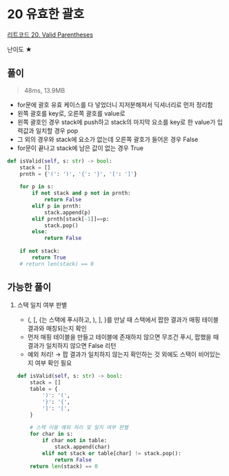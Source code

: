 # 20 유효한 괄호

[리트코드 20. Valid Parentheses](https://leetcode.com/problems/valid-parentheses/)

난이도 ★

## 풀이

> 48ms, 13.9MB
> 
- for문에 괄호 유효 케이스를 다 넣었더니 지저분해져서 딕셔너리로 먼저 정리함
- 왼쪽 괄호를 key로, 오른쪽 괄호를 value로
- 왼쪽 괄호인 경우 stack에 push하고 stack의 마지막 요소를 key로 한 value가 입력값과 일치할 경우 pop
- 그 외의 경우와 stack에 요소가 없는데 오른쪽 괄호가 들어온 경우 False
- for문이 끝나고 stack에 남은 값이 없는 경우 True

```python
def isValid(self, s: str) -> bool:
    stack = []
    prnth = {'(': ')', '{': '}', '[': ']'}
    
    for p in s:
        if not stack and p not in prnth:
            return False
        elif p in prnth:
            stack.append(p)
        elif prnth[stack[-1]]==p:
            stack.pop()
        else:
            return False
    
    if not stack:
        return True
    # return len(stack) == 0
```

## 가능한 풀이

1. 스택 일치 여부 판별
    - (, [, {는 스택에 푸시하고, ), ], }를 만날 때 스택에서 팝한 결과가 매핑 테이블 결과와 매칭되는지 확인
    - 먼저 매핑 테이블을 만들고 테이블에 존재하지 않으면 무조건 푸시, 팝했을 때 결과가 일치하지 않으면 False 리턴
    - 예외 처리! → 팝 결과가 일치하지 않는지 확인하는 것 외에도 스택이 비어있는 지 여부 확인 필요
    
    ```python
    def isValid(self, s: str) -> bool:
        stack = []
        table = {
            ')': '(',
            '}': '{',
            ']': '[',
        }
        
        # 스택 이용 예외 처리 및 일치 여부 판별
        for char in s:
            if char not in table:
                stack.append(char)
            elif not stack or table[char] != stack.pop():
                return False
        return len(stack) == 0
    ```
    
    
